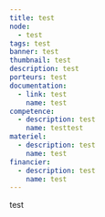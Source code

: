 ```yaml
---
title: test
node:
  - test
tags: test
banner: test
thumbnail: test
description: test
porteurs: test
documentation:
  - link: test
    name: test
competence:
  - description: test
    name: testtest
materiel:
  - description: test
    name: test
financier:
  - description: test
    name: test
---
```

test
